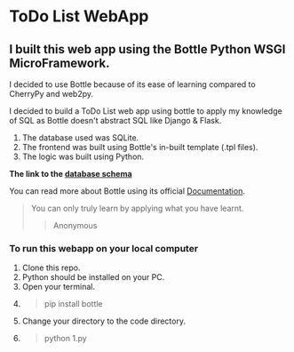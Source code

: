 # ToDo List WebApp

## I built this web app using the Bottle Python WSGI MicroFramework. ##   

I decided to use Bottle because of its ease of learning compared to CherryPy and web2py.  
  
I decided to build a ToDo List web app using bottle to apply my knowledge of SQL as Bottle doesn't abstract SQL like Django & Flask.

1. The database used was SQLite.  
2. The frontend was built using Bottle's in-built template (.tpl files).  
3. The logic was built using Python.   
  
**The link to the [database schema](https://drawsql.app/seunfunmi-adegoke/diagrams/to-do-list)**  
  
  
 You can read more about Bottle using its official [Documentation](https://bottlepy.org/docs/0.12/).

> You can only truly learn by applying what you have learnt.  
>>Anonymous
  
### To run this webapp on your local computer ###  

1. Clone this repo.  
2. Python should be installed on your PC.  
3. Open your terminal.
4. >pip install bottle
5. Change your directory to the code directory.  
6. >python 1.py

